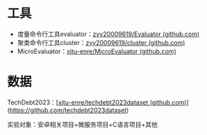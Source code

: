 # 工具

- 度量命令行工具evaluator：[zyy20009619/Evaluator (github.com)](https://github.com/zyy20009619/Evaluator)
- 聚类命令行工具cluster：[zyy20009619/cluster (github.com)](https://github.com/zyy20009619/cluster)
- MicroEvaluator：[xjtu-enre/MicroEvaluator (github.com)](https://github.com/xjtu-enre/MicroEvaluator)

# 数据

TechDebt2023：[[xjtu-enre/techdebt2023dataset (github.com)](https://github.com/xjtu-enre/techdebt2023dataset)](https://github.com/techdebt2023dataset)

实验对象：安卓相关项目+微服务项目+C语言项目+其他

